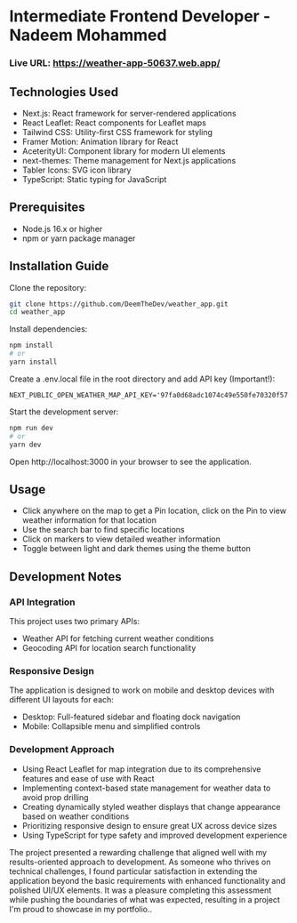 # Intermediate Frontend Developer - Nadeem Mohammed

### Live URL: https://weather-app-50637.web.app/

## Technologies Used

- Next.js: React framework for server-rendered applications
- React Leaflet: React components for Leaflet maps
- Tailwind CSS: Utility-first CSS framework for styling
- Framer Motion: Animation library for React
- AceterityUI: Component library for modern UI elements
- next-themes: Theme management for Next.js applications
- Tabler Icons: SVG icon library
- TypeScript: Static typing for JavaScript

## Prerequisites

- Node.js 16.x or higher
- npm or yarn package manager

## Installation Guide

Clone the repository:

```bash
git clone https://github.com/DeemTheDev/weather_app.git
cd weather_app
```

Install dependencies:

```bash
npm install
# or
yarn install
```

Create a .env.local file in the root directory and add API key (Important!):

```
NEXT_PUBLIC_OPEN_WEATHER_MAP_API_KEY='97fa0d68adc1074c49e550fe70320f57'
```

Start the development server:

```bash
npm run dev
# or
yarn dev
```

Open http://localhost:3000 in your browser to see the application.

## Usage

- Click anywhere on the map to get a Pin location, click on the Pin to view weather information for that location
- Use the search bar to find specific locations
- Click on markers to view detailed weather information
- Toggle between light and dark themes using the theme button

## Development Notes

### API Integration

This project uses two primary APIs:

- Weather API for fetching current weather conditions
- Geocoding API for location search functionality

### Responsive Design

The application is designed to work on mobile and desktop devices with different UI layouts for each:

- Desktop: Full-featured sidebar and floating dock navigation
- Mobile: Collapsible menu and simplified controls

### Development Approach

- Using React Leaflet for map integration due to its comprehensive features and ease of use with React
- Implementing context-based state management for weather data to avoid prop drilling
- Creating dynamically styled weather displays that change appearance based on weather conditions
- Prioritizing responsive design to ensure great UX across device sizes
- Using TypeScript for type safety and improved development experience

The project presented a rewarding challenge that aligned well with my results-oriented approach to development. As someone who thrives on technical challenges, I found particular satisfaction in extending the application beyond the basic requirements with enhanced functionality and polished UI/UX elements. It was a pleasure completing this assessment while pushing the boundaries of what was expected, resulting in a project I'm proud to showcase in my portfolio..
